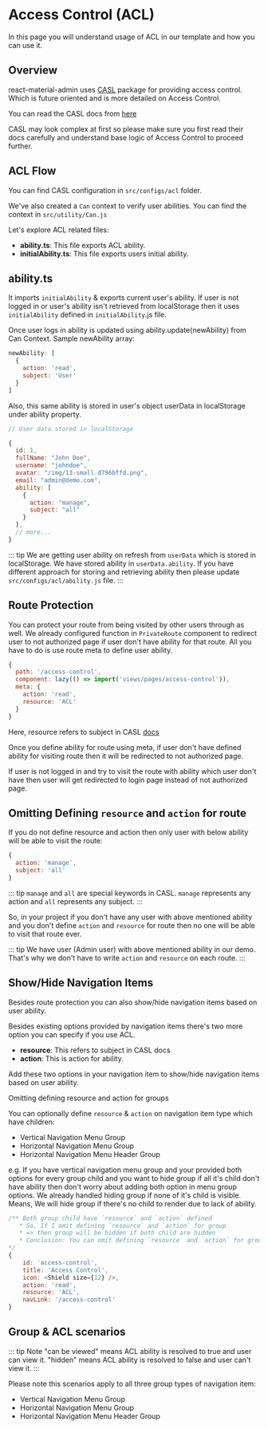 # Access Control (ACL)

In this page you will understand usage of ACL in our template and how you can use it.

## Overview

react-material-admin uses [CASL](https://casl.js.org/v4/en/guide/intro) package for providing access control. Which is future oriented and is more detailed on Access Control.

You can read the CASL docs from [here](https://casl.js.org/v4/en/guide/intro)

CASL may look complex at first so please make sure you first read their docs carefully and understand base logic of Access Control to proceed further.

## ACL Flow

You can find CASL configuration in `src/configs/acl` folder.

We've also created a `Can` context to verify user abilities. You can find the context in `src/utility/Can.js`

Let's explore ACL related files:

- **ability.ts**: This file exports ACL ability.
- **initialAbility.ts**: This file exports users initial ability.

## ability.ts

It imports `initialAbility` & exports current user's ability. If user is not logged in or user's ability isn't retrieved from localStorage then it uses `initialAbility` defined in `initialAbility`.js file.

Once user logs in ability is updated using ability.update(newAbility) from Can Context. Sample newAbility array:

```js
newAbility: [
  {
    action: 'read',
    subject: 'User'
  }
]
```

Also, this same ability is stored in user's object userData in localStorage under ability property.

```js
// User data stored in localStorage

{
  id: 1,
  fullName: "John Doe",
  username: "johndoe",
  avatar: "/img/13-small.d796bffd.png",
  email: "admin@demo.com",
  ability: [
    {
      action: "manage",
      subject: "all"
    }
  ],
  // more...
}
```

::: tip
We are getting user ability on refresh from `userData` which is stored in localStorage. We have stored ability in `userData.ability`. If you have different approach for storing and retrieving ability then please update `src/configs/acl/ability.js` file.
:::

## Route Protection

You can protect your route from being visited by other users through as well. We already configured function in `PrivateRoute` component to redirect user to not authorized page if user don't have ability for that route. All you have to do is use route meta to define user ability.

```js
{
  path: '/access-control',
  component: lazy(() => import('views/pages/access-control')),
  meta: {
    action: 'read',
    resource: 'ACL'
  }
}
```

Here, resource refers to subject in CASL [docs](https://casl.js.org/v4/en/guide/intro#basics)

Once you define ability for route using meta, if user don't have defined ability for visiting route then it will be redirected to not authorized page.

If user is not logged in and try to visit the route with ability which user don't have then user will get redirected to login page instead of not authorized page.

## Omitting Defining `resource` and `action` for route

If you do not define resource and action then only user with below ability will be able to visit the route:

```js
{
  action: 'manage',
  subject: 'all'
}
```

::: tip
`manage` and `all` are special keywords in CASL. `manage` represents any action and `all` represents any subject.
:::

So, in your project if you don't have any user with above mentioned ability and you don't define `action` and `resource` for route then no one will be able to visit that route ever.

::: tip
We have user (Admin user) with above mentioned ability in our demo. That's why we don't have to write `action` and `resource` on each route.
:::

## Show/Hide Navigation Items

Besides route protection you can also show/hide navigation items based on user ability.

Besides existing options provided by navigation items there's two more option you can specify if you use ACL.

- **resource**: This refers to subject in CASL docs
- **action**: This is action for ability.

Add these two options in your navigation item to show/hide navigation items based on user ability.

Omitting defining resource and action for groups

You can optionally define `resource` & `action` on navigation item type which have children:

- Vertical Navigation Menu Group
- Horizontal Navigation Menu Group
- Horizontal Navigation Menu Header Group

e.g. If you have vertical navigation menu group and your provided both options for every group child and you want to hide group if all it's child don't have ability then don't worry about adding both option in menu group options. We already handled hiding group if none of it's child is visible. Means, We will hide group if there's no child to render due to lack of ability.

```js
/** Both group child have `resource` and `action` defined
   * So, If I omit defining `resource` and `action` for group
   * => then group will be hidden if both child are hidden
   * Conclusion: You can omit defining `resource` and `action` for group if you want this kind of behavior
*/
{
    id: 'access-control',
    title: 'Access Control',
    icon: <Shield size={12} />,
    action: 'read',
    resource: 'ACL',
    navLink: '/access-control'
}
```

## Group & ACL scenarios

::: tip Note
"can be viewed" means ACL ability is resolved to true and user can view it. "hidden" means ACL ability is resolved to false and user can't view it.
:::

Please note this scenarios apply to all three group types of navigation item:

- Vertical Navigation Menu Group
- Horizontal Navigation Menu Group
- Horizontal Navigation Menu Header Group
